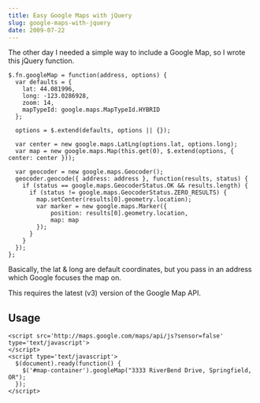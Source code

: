 ```yaml
---
title: Easy Google Maps with jQuery
slug: google-maps-with-jquery
date: 2009-07-22
---
```


The other day I needed a simple way to include a Google Map, so I wrote this jQuery function.

    $.fn.googleMap = function(address, options) {
      var defaults = {
        lat: 44.081996,
        long: -123.0286928,
        zoom: 14,
        mapTypeId: google.maps.MapTypeId.HYBRID
      };

      options = $.extend(defaults, options || {});

      var center = new google.maps.LatLng(options.lat, options.long);
      var map = new google.maps.Map(this.get(0), $.extend(options, { center: center }));

      var geocoder = new google.maps.Geocoder();
      geocoder.geocode({ address: address }, function(results, status) {
        if (status == google.maps.GeocoderStatus.OK && results.length) {
          if (status != google.maps.GeocoderStatus.ZERO_RESULTS) {
            map.setCenter(results[0].geometry.location);
            var marker = new google.maps.Marker({
                position: results[0].geometry.location,
                map: map
            });
          }
        }
      });
    };

Basically, the lat & long are default coordinates, but you pass in an address which Google focuses the map on.

This requires the latest (v3) version of the Google Map API.

Usage
-----

    <script src='http://maps.google.com/maps/api/js?sensor=false' type='text/javascript'>
    </script>
    <script type='text/javascript'>
      $(document).ready(function() {
        $('#map-container').googleMap("3333 RiverBend Drive, Springfield, OR");
      });
    </script>